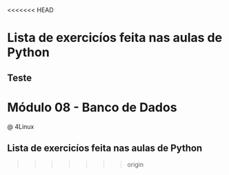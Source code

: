 <<<<<<< HEAD
# Lista de exercicíos feita nas aulas de Python
## Teste 
**Módulo 08 - Banco de Dados**
=======
@ 4Linux
## Lista de exercicíos feita nas aulas de Python

>>>>>>> origin

